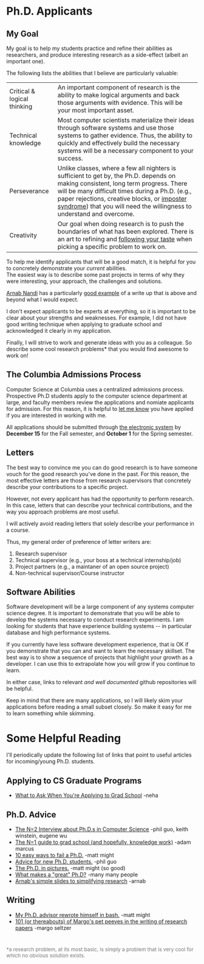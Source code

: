 
# Ph.D. Applicants

## My Goal

  My goal is to help my students practice and refine their abilities
  as researchers, and produce interesting research as a
  side-effect (albeit an important one).  

  The following lists the abilities that I believe are particularly valuable:

  <table class='row'>
    <tr>
      <td class='topic'>Critical &<br/>logical thinking</td>
      <td>An important component of research is the ability to make logical arguments and back those arguments with evidence.  This will be your most important asset.</td>
    </tr>
    <tr>
      <td class='topic'>Technical knowledge</td>
      <td>
        Most computer scientists materialize their ideas through software systems 
        and use those systems to gather evidence.  Thus, the ability to quickly and effectively
        build the necessary systems will be a necessary component to your success.
      </td>
    </tr>
    <tr>
      <td class='topic'>Perseverance</td>
      <td>
        Unlike classes, where a few all nighters is sufficient to get by, the Ph.D.
        depends on making consistent, long term progress.  There will be many difficult times during
        a Ph.D. (e.g., paper rejections, creative blocks, or <a href="https://hbr.org/2008/05/overcoming-imposter-syndrome/">imposter syndrome</a>) 
        that you will need the willingness to understand and overcome.
    </tr>
    <tr>
      <td class='topic'>Creativity</td>
      <td>
        Our goal when doing research is to push the boundaries of what has been explored.  
        There is an art to refining and <a href="https://vimeo.com/85040589">following your taste</a>
        when picking a specific problem to work on.
      </td>
    </tr>
  </table>



  To help me identify applicants that will be a good match, it is 
  helpful for you to concretely demonstrate your <i>current</i> abilities.  
  The easiest way is to describe some past projects
  in terms of why they were interesting, your approach, the challenges and solutions.

  <a href="http://www.arnab.org">Arnab Nandi</a>
  has a particularly 
  <a href="http://arnab.org/blog/so-i-suck-24-automating-card-games-using-opencv-and-python">good example</a>
  of a write up that is above and beyond what I would expect.

  I don't expect applicants to be experts at everything, so it is important to be clear about
  your strengths and weaknesses.  For example,  I did not have 
  good writing technique when applying to graduate school and acknowledged it clearly
  in my application.

  Finally, I will strive to work and generate ideas with you as a colleague.  So
  describe some cool research problems* that you would find awesome to work on!

## The Columbia Admissions Process

Computer Science at Columbia uses a centralized admissions process.
Prospective Ph.D students apply to the computer science department
at large, and faculty members review the applications and nomiate
applicants for admission.  For this reason, it is helpful to 
<a href="mailto:eugenewu@mit.edu">let me know</a> you have applied
if you are interested in working with me.

All applications should be submitted through <a href="https://mice.cs.columbia.edu/recruit/">the electronic system</a>
by **December 15** for the Fall semester, and **October 1** for the Spring semester.


## Letters

The best way to convince me you can do good research is to have someone vouch for
the good research you've done in the past. For this reason, the most effective letters are those 
from research supervisors that concretely describe your contributions to a specific project. 

However, not every applicant has had the opportunity to perform research.  In this case,
letters that can describe your technical contributions, and the way you approach problems
are most useful.

I will actively avoid reading letters that solely describe your performance in a course.

Thus, my general order of preference of letter writers are: 

  1. Research supervisor
  1. Technical supervisor (e.g., your boss at a technical internship/job)
  1. Project partners (e.g., a maintaner of an open source project)
  1. Non-technical supervisor/Course instructor


## Software Abilities

Software development will be a large component of any systems computer science degree.  It is important
to demonstrate that you will be able to develop the systems necessary to conduct research experiments.
I am looking for students that have experience building systems -- in particular database and 
high performance systems.

If you currently have less software development experience, that is OK if you demonstrate that you can
and want to learn the necessary skillset.  The best way is to show a sequence of projects that highlight your
growth as a developer.  I can use this to extrapolate how you will grow if you continue to learn.

In either case, links to relevant <i>and well documented</i> github repositories will be helpful.

Keep in mind that there are many applications, so I will likely skim your applications before reading a small subset closely.  So make it easy for me to learn something while skimming.


<!--
<h2>Research Interests</h2>

<p>
  The Ph.D. is 4-6 years and if we will successfully work together, it is important that

  you develop your own research interests that (ideally) are also interesting to me.
-->


# Some Helpful Reading

I'll periodically update the following list of links that point to useful articles for incoming/young Ph.D. students.

## Applying to CS Graduate Programs

* <a href="http://transientneha.blogspot.com/2015/02/what-to-ask-when-applying-to-grad.html">What to Ask When You're Applying to Grad School</a> -neha</li>


## Ph.D. Advice

* <a href="http://pgbovine.net/PhD-interview-eugene-wu-keith-winstein.htm"> The N=2 Interview about Ph.D.s in Computer Science</a> -phil guo, keith winstein, eugene wu</li>
* <a href="http://marcua.net/writing/gradschool-guide/">The N=1 guide to grad school (and hopefully, knowledge work)</a> -adam marcus</li>
* <a href="http://matt.might.net/articles/ways-to-fail-a-phd/">10 easy ways to fail a Ph.D.</a>  -matt might</li>
* <a href="http://www.pgbovine.net/early-stage-PhD-advice.htm">Advice for new Ph.D. students.</a> -phil guo</li>
* <a href="http://matt.might.net/articles/phd-school-in-pictures/">The Ph.D. in pictures.</a> -matt might (so good)</li>
* <a href="http://www.quora.com/What-qualities-characterize-a-great-PhD-student">What makes a "great" Ph.D?</a> -many many people</li>
* <a href="https://speakerdeck.com/arnabdotorg/advice-to-new-researchers-simplify-research">Arnab's simple slides to simplifying research</a> -arnab</li>

## Writing

* <a href="http://matt.might.net/articles/shell-scripts-for-passive-voice-weasel-words-duplicates/">My Ph.D. advisor rewrote himself in bash.</a> -matt might</li>
* <a href="http://www.eecs.harvard.edu/margo/writing.html">101 (or thereabouts) of Margo's pet peeves in the writing of research papers</a> -margo seltzer</li>




<div class="section" style="font-size: 10pt; color: #777; margin-top: 3em;">
  <p>
  *a research problem, at its most basic, is simply a problem that is very cool 
  for which no obvious solution exists.
  </p>
</div>


